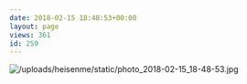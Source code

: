 ```yaml
---
date: 2018-02-15 18:48:53+00:00
layout: page
views: 361
id: 259
---
```




![/uploads/heisenme/static/photo_2018-02-15_18-48-53.jpg](/uploads/heisenme/static/photo_2018-02-15_18-48-53.jpg)
